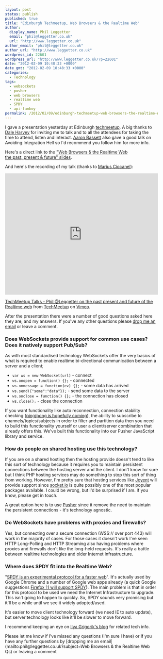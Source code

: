 ```yaml
---
layout: post
status: publish
published: true
title: "Edinburgh Techmeetup, Web Browsers & the Realtime Web"
author:
  display_name: Phil Leggetter
  email: "phil@leggetter.co.uk"
  url: "http://www.leggetter.co.uk"
author_email: "phil@leggetter.co.uk"
author_url: "http://www.leggetter.co.uk"
wordpress_id: 22601
wordpress_url: "http://www.leggetter.co.uk/?p=22601"
date: "2012-02-09 10:48:33 +0000"
date_gmt: "2012-02-09 10:48:33 +0000"
categories:
  - Technology
tags:
  - websockets
  - pusher
  - web browsers
  - realtime web
  - SPDY
  - api-fanboy
permalink: /2012/02/09/edinburgh-techmeetup-web-browsers-the-realtime-web.html
---
```


<p>I gave a presentation yesterday at Edinburgh <a href="http://techmeetup.co.uk/">techmeetup</a>. A big thanks to <a href="https://twitter.com/daleharvey">Dale Harvey</a> for inviting me to talk and to all the attendees for taking the time to attend, listen and interact. <a href="http://twitter.com/aaronbassett">Aaron Bassett</a> also gave a good talk on Avoiding Integration Hell so I'd recommend you follow him for more info.</p>
<p>Here's a direct link to the <a href="/pres/techmeetup_edi_2012-02-08/">"Web Browsers &amp; the Realtime Web<br />
the past, present &amp; future" slides</a>.</p>
<p>And here's the recording of my talk (thanks to <a href="http://twitter.com/MariusCiocanel">Marius Ciocanel</a>):</p>
<p><iframe src="http://player.vimeo.com/video/36602961?title=0&amp;byline=0&amp;portrait=0" width="100%" height="400" frameborder="0" webkitAllowFullScreen mozallowfullscreen allowFullScreen></iframe></p>
<p><a href="http://vimeo.com/36602961">TechMeetup Talks - Phil @Leggetter on the past present and future of the Realtime web</a> from <a href="http://vimeo.com/techmeetup">TechMeetup</a> on <a href="http://vimeo.com">Vimeo</a>.</p>
<p>After the presentation there were a number of good questions asked here they are, and my answers. If you've any other questions please <a href="mailto:phil@leggetter.co.uk?subject=Web Browsers & the Realtime Web Qs">drop me an email</a> or leave a comment.</p>
<h3>Does WebSockets provide support for common use cases? Does it natively support Pub/Sub?</h3>
<p>As with most standardised technology WebSockets offer the very basics of what is required to enable realtime bi-directional communication between a server and a client;</p>
<ul>
<li><code>var ws = new WebSocket(url)</code> - connect</li>
<li><code>ws.onopen = function() {};</code> - connected</li>
<li><code>ws.onmessage = function(ev) {};</code> - some data has arrived</li>
<li><code>ws.send({"some":"data"});</code> - send some data to the server</li>
<li><code>ws.onclose = function() {};</code> - the connection has closed</li>
<li><code>ws.close();</code> - close the connection</li>
</ul>
<p>If you want functionality like auto reconnection, connection stability checking (<a href="http://www.whatwg.org/specs/web-apps/current-work/multipage/network.html#ping-and-pong-frames">ping/pong is hopefully coming</a>), the ability to subscribe to channels/topics/subjects in order to filter and partition data then you need to build this functionality yourself or user a client/server combination that already offers this. We've built this functionality into our Pusher JavaScript library and service.</p>
<h3>How do people on shared hosting use this technology?</h3>
<p>If you are on a shared hosting then the hosting provide doesn't tend to like this sort of technology because it requires you to maintain persistent connections between the hosting server and the client. I don't know for sure but I think PHP hosting services may do something to stop this sort of thing from working. However, I'm pretty sure that hosting services like <a href="http://www.joyent.com/">Joyent</a> will provide support since <a href="http://socket.io">socket.io</a> is quite possibly one of the most popular packages available. I could be wrong, but I'd be surprised if I am. If you know, please get in touch.</p>
<p>A great option here is to use <a href="http://pusher.com">Pusher</a> since it remove the need to maintain the persistent connections - it's technology agnostic.</p>
<h3>Do WebSockets have problems with proxies and firewalls?</h3>
<p>Yes, but connecting over a secure connection (WSS:// over port 443) will work in the majority of cases. For those cases it doesn't work I've seen HTTP Long-Polling and HTTP Streaming also having problems where proxies and firewalls don't like the long-held requests. It's really a battle between realtime technologies and older Internet infrastructure.</p>
<h3>Where does SPDY fit into the Realtime Web?</h3>
<p>"<a href="http://www.chromium.org/spdy/spdy-whitepaper">SPDY is an experimental protocol for a faster web</a>". It's actually used by Google Chrome and a number of Google web apps already (a quick Google suggestions <a href="http://www.datamation.com/open-source/firefox-11-gets-spdy.html">Firefox 11 will support SPDY</a>). The main problem is that in order for this protocol to be used we need the Internet Infrastructure to upgrade. This isn't going to happen to quickly. So, SPDY sounds very promising but it'll be a while until we see it widely adopted/used.</p>
<p>It's easier to move client technology forward (we need IE to auto update), but server technology looks like it'll be slower to move forward.</p>
<p>I recommend keeping an eye on <a href="http://www.igvita.com/2011/04/07/life-beyond-http-11-googles-spdy/">Ilya Grigorik's blog</a> for related tech info.</p>
<p>Please let me know if I've missed any questions (I'm sure I have) or if you have any further questions by [dropping me an email](mailto:phil@leggetter.co.uk?subject=Web Browsers &amp; the Realtime Web Qs) or leaving a comment</p>
